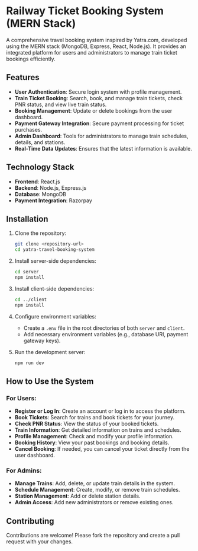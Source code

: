 # Railway Ticket Booking System (MERN Stack)

A comprehensive travel booking system inspired by Yatra.com, developed using the MERN stack (MongoDB, Express, React, Node.js). It provides an integrated platform for users and administrators to manage train ticket bookings efficiently.

## Features

- **User Authentication**: Secure login system with profile management.
- **Train Ticket Booking**: Search, book, and manage train tickets, check PNR status, and view live train status.
- **Booking Management**: Update or delete bookings from the user dashboard.
- **Payment Gateway Integration**: Secure payment processing for ticket purchases.
- **Admin Dashboard**: Tools for administrators to manage train schedules, details, and stations.
- **Real-Time Data Updates**: Ensures that the latest information is available.

## Technology Stack

- **Frontend**: React.js
- **Backend**: Node.js, Express.js
- **Database**: MongoDB
- **Payment Integration**: Razorpay

## Installation

1. Clone the repository:
    ```bash
    git clone <repository-url>
    cd yatra-travel-booking-system
    ```

2. Install server-side dependencies:
    ```bash
    cd server
    npm install
    ```

3. Install client-side dependencies:
    ```bash
    cd ../client
    npm install
    ```

4. Configure environment variables:
   - Create a `.env` file in the root directories of both `server` and `client`.
   - Add necessary environment variables (e.g., database URI, payment gateway keys).

5. Run the development server:
    ```bash
    npm run dev
    ```

## How to Use the System

### For Users:
- **Register or Log In**: Create an account or log in to access the platform.
- **Book Tickets**: Search for trains and book tickets for your journey.
- **Check PNR Status**: View the status of your booked tickets.
- **Train Information**: Get detailed information on trains and schedules.
- **Profile Management**: Check and modify your profile information.
- **Booking History**: View your past bookings and booking details.
- **Cancel Booking**: If needed, you can cancel your ticket directly from the user dashboard.

### For Admins:
- **Manage Trains**: Add, delete, or update train details in the system.
- **Schedule Management**: Create, modify, or remove train schedules.
- **Station Management**: Add or delete station details.
- **Admin Access**: Add new administrators or remove existing ones.


## Contributing

Contributions are welcome! Please fork the repository and create a pull request with your changes.

<!-- ## License

This project is licensed under the MIT License. -->

